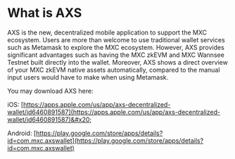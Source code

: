 # What is AXS

AXS is the new, decentralized mobile application to support the MXC ecosystem. Users are more than welcome to use traditional wallet services such as Metamask to explore the MXC ecosystem. However, AXS provides significant advantages such as having the MXC zkEVM and MXC Wannsee Testnet built directly into the wallet. Moreover, AXS shows a direct overview of your MXC zkEVM native assets automatically, compared to the manual input users would have to make when using Metamask.&#x20;

You may download AXS here:&#x20;

iOS: [https://apps.apple.com/us/app/axs-decentralized-wallet/id6460891587](https://apps.apple.com/us/app/axs-decentralized-wallet/id6460891587)&#x20;

Android: [https://play.google.com/store/apps/details?id=com.mxc.axswallet](https://play.google.com/store/apps/details?id=com.mxc.axswallet)
